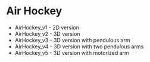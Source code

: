 # Air Hockey

* AirHockey_v1 - 2D version
* AirHockey_v2 - 3D version
* AirHockey_v3 - 3D version with pendulous arm
* AirHockey_v4 - 3D version with two pendulous arms
* AirHockey_v5 - 3D version with motorized arm
